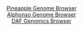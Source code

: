 <div id="Pineapple_Genome_Browser" align="center">
  <a href="https://igv.org/app/?sessionURL=blob:zZNdb5swFIb_i6VWm0TAhgYCUjTRNEk_tmxrlmZrVSGHGOIVbGYbyIfy33cWbdrNKjUXmyZxYY4Mft.Hhx1qmNJcChQh1yZdmxBkIb2S7ZSWVcEmtGQaRRktNLOQYhlTTKQMRTuUUW3o7PYtPLkyptKR43BTdUoqcmlrz6Yl3UpBW22nsnQGsijoQipqpNLOuaKNdHjedFq2oFVlw9me3XWW1FCHFtVKCi2diok8aeF9ya9RkjMhS5aUdWH4IUACeSDj0s7om3g.jdOUaX3DNlfLfnxzFd95w9n92B_cz95fzmf._HTKc0FNrVj_oik_zNpLkg4W0xN3NB2ScOOGGNdfz7L8xLs4Ha4rrpjuk4D0vJ4bkgDQcLFk6_.pNVz8yObjLBs.5Xd8HgYn7vlHfzK6xs0oxnrtXb57pvneQoVMa3ABpSsVRARbHvatrut3fixJz8I4BD5KchQ9PFrIKJo.wfaHHTKbCoxBmn2rD_JYSKolUyjqAO6AhKHbPQvOcBiSvbVDtSr.HtzR7DYMsBu7rp9kvDCg8zLRotI2FcJu0szOt0fSPP.kJtV4MliBRPyzDrf.TU_G8KMAW.k9bxIcf_iIUPYlqf6Jey8JYpvFscLVX_K8vRu7jfHCUm5FG69H3cl0HG97f8TTg7LHocmkKqmB_TCB25_GNVRxKgwMGq75ghfcbOZAUbYoIq4H4qJUFhJMRCpfvMIWtkgXv_4tqLd_3H8H">Pineapple Genome Browser</a>
</div>
<div id="Alphonso_Genome_Browser" align="center">
  <a href="https://igv.org/app/?sessionURL=blob:zZNda9swGIX_i6BlA8eW7CSODWUkTZpmaVfa4KZLKUaxZVupLHmSbCcN.e_TysZuVmguNgYSSC_6OOfo0R40RCoqOAiBa6OejRCwgCpEu8BlxcgXXBIFwgwzRSwgSUYk4QkB4R5kWGkc3V2ZnYXWlQodh.qqU2KeC1t5Ni7xi.C4VXYiSudcMIbXQmItpHJGEjfCoXnTackaV5Vt7vbsnpNijR3MqkJwJZyK8DxuzXnxr1KcEy5KEpc10_RVQGz0GI2pneFPw.VimCREqTnZzdKz4Xw2vPcm0WraP19FN5fLqL88XdCcY11LcpasczwZJbBBFztx4l50b8XD581483zijoomP_HGp5NtRSVRZ8hHA2_gBgiacChPyfZ_8m0aPdL7ZvXCjc3rr82dTvVszkr6sCk27la699EfnSNwsAATSW1oAEkh_RBBy4N9q.f2Oz.GaGBBGJh8pKAgfHyygJY4eTbLH_dA7yrDDFDkW_2KjwWETIkEYSeA0EdB4Pa6fhcGATpYe1BL9vfCvYjuAh.6Q9ftxxll2gCdxopXysac202S2fnLkWmi2XTKSDe7SWezRVPAtvIH6cNNMtWTN7K0gLn69QGN0fco.ifcvUeIrdfHwjYt7q.x.WC16S33ST5uLze3cFGMVuOr6O2IjosnE7LE2qw3FTP9SVyDJcVcm0JDFV1TRvVuaZIULQiR6xlwQSKYMCQCma8_QAtaqAc__gbUOzwdvgM-">Alphonso Genome Browser</a>
</div>


<div id="DAF_Genomics_Browser" align="center">
  <a href="https://igv.org/app/?sessionURL=blob:tZF5a9swGMa_i6D9y3Zs2fEFYZimSUvH2jW4hpQSNPv1kejwJLlpFvLdJ7yOwUYZgw508h7PI_2O6Bmk6gRHKcKON3U8D1lItWK_Iqyn8IkwUCitCVVgIQk1SOAloPSIaqI0ye8_mspW616lk0lFarsBLlhXKkf5DultJQbdgkm1sUMY.SY42SunFMwkazIhtG8FV2JCyhKUst1JD7zZ7IlZfsY2Y0vYsIHqblTdGBPGWOXUxLjteAUvfzHyH5TN6D5kxSob62_gcF3Nspvr7MG_zNfL8GKd314VeVicr7qGEz1ImN1hPv.cPO8uzvBiu68Hsy199eCzYt4U1D3z5.eXL30nQc28yIv9GCdxgE4WoqIcDAZUttJLvcCKcGzhILBfj_40NP8gRYfSxycLaUnKnUl_PCJ96A0spODrMHKzkJAVSJTaietGXpLgaRAFbpJ4J.uIBknfmeYiv08iF2cYh84Xwox.3dHxC43Qn8H3QvlbZzP_FdVyV2RJ5rO7OJzTRXUVlOtoeci3zXb3BiYLvfmsWkhGtAn9uL5CIdSoMeD6FxX_9HT6Dg--">DAF Genomics Browser</a>
</div>
